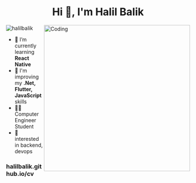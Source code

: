 <h1 align="center">Hi 👋, I'm Halil Balik</h1>
<img align="right" alt="Coding" width="400" src="https://media.tenor.com/UttC4AITYR4AAAAd/full-stack-developer.gif"

<p align="left"> <img src="https://komarev.com/ghpvc/?username=halilbalik&label=Profile%20views&color=0e75b6&style=flat" alt="halilbalik" /> </p>

- 🌱 I’m currently learning **React Native**
- 🔭 I'm improving my **.Net, Flutter, JavaScript** skills
- 👨‍🎓 Computer Engineer Student
- 🔭 interested in backend, devops

<h3 align="left">halilbalik.github.io/cv</h3>
